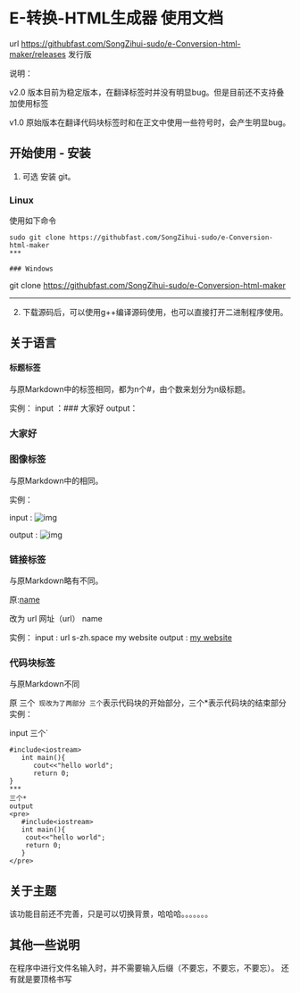 # E-转换-HTML生成器 使用文档

url https://githubfast.com/SongZihui-sudo/e-Conversion-html-maker/releases 发行版

说明：

v2.0 版本目前为稳定版本，在翻译标签时并没有明显bug。但是目前还不支持叠加使用标签

v1.0 原始版本在翻译代码块标签时和在正文中使用一些符号时，会产生明显bug。

## 	开始使用 - 安装

1. 可选 安装 git。

### Linux 

使用如下命令

```
sudo git clone https://githubfast.com/SongZihui-sudo/e-Conversion-html-maker
***

### Windows

```
git clone https://githubfast.com/SongZihui-sudo/e-Conversion-html-maker
***

2. 下载源码后，可以使用g++编译源码使用，也可以直接打开二进制程序使用。

## 关于语言

#### 标题标签 

与原Markdown中的标签相同，都为n个#，由个数来划分为n级标题。

实例：
input ：### 大家好
output：<h3>大家好</h3>


### 图像标签

与原Markdown中的相同。

实例：

input : ![img](https://images.pexels.com/photos/9428520/pexels-photo-9428520.jpeg?auto=compress&cs=tinysrgb&dpr=2&h=650&w=940)
   
output : ![img](https://images.pexels.com/photos/9428520/pexels-photo-9428520.jpeg?auto=compress&cs=tinysrgb&dpr=2&h=650&w=940)

### 链接标签

与原Markdown略有不同。

原:[name](url)

改为 url 网址（url） name

实例：
input : url s-zh.space my website
output : <a href = "s-zh.space">my website</a>

### 代码块标签

与原Markdown不同

原 三个`
现改为了两部分
三个`表示代码块的开始部分，三个*表示代码块的结束部分
实例：

input 
三个`
```
#include<iostream>
   int main(){
      cout<<"hello world";
      return 0;
}
***
三个*
output
<pre>
   #include<iostream>
   int main(){
   	cout<<"hello world";
   	return 0;
   }
</pre>
```
## 关于主题

该功能目前还不完善，只是可以切换背景，哈哈哈。。。。。。。

## 其他一些说明

在程序中进行文件名输入时，并不需要输入后缀（不要忘，不要忘，不要忘）。
还有就是要顶格书写

   

   

   
